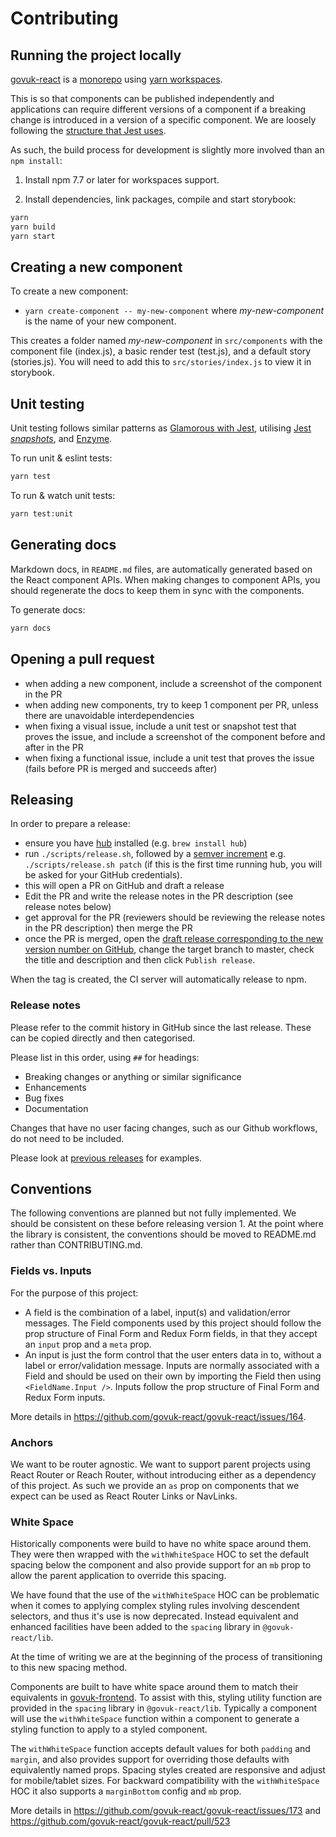 # Contributing

## Running the project locally

[govuk-react](https://github.com/govuk-react/govuk-react) is a [monorepo](https://github.com/babel/babel/blob/master/doc/design/monorepo.md) using [yarn workspaces](https://docs.npmjs.com/cli/v7/using-npm/workspaces/).

This is so that components can be published independently and applications can require different versions of a component if a breaking change is introduced in a version of a specific component. We are loosely following the [structure that Jest uses](https://github.com/facebook/jest).

As such, the build process for development is slightly more involved than an `npm install`:

1. Install npm 7.7 or later for workspaces support.

2. Install dependencies, link packages, compile and start storybook:

```sh
yarn
yarn build
yarn start
```

## Creating a new component

To create a new component:
- `yarn create-component -- my-new-component` where _my-new-component_ is the name of your new component.

This creates a folder named _my-new-component_ in `src/components` with the component file (index.js), a basic render test (test.js), and a default story (stories.js). You will need to add this to `src/stories/index.js` to view it in storybook.


## Unit testing

Unit testing follows similar patterns as [Glamorous with Jest](https://github.com/paypal/glamorous/tree/master/examples/with-jest), utilising [Jest _snapshots_](https://facebook.github.io/jest/docs/en/snapshot-testing.html), and [Enzyme](https://github.com/airbnb/enzyme).

To run unit & eslint tests:

```sh
yarn test
```

To run & watch unit tests:

```sh
yarn test:unit
```

## Generating docs

Markdown docs, in `README.md` files, are automatically generated based on the React component APIs. When making changes to component APIs, you should regenerate the docs to keep them in sync with the components.

To generate docs:

```sh
yarn docs
```

## Opening a pull request

- when adding a new component, include a screenshot of the component in the PR
- when adding new components, try to keep 1 component per PR, unless there are unavoidable interdependencies
- when fixing a visual issue, include a unit test or snapshot test that proves the issue, and include a screenshot of the component before and after in the PR
- when fixing a functional issue, include a unit test that proves the issue (fails before PR is merged and succeeds after)

## Releasing

In order to prepare a release:

- ensure you have [hub](https://hub.github.com) installed (e.g. `brew install hub`)
- run `./scripts/release.sh`, followed by a [semver increment](https://github.com/npm/node-semver#functions) e.g. `./scripts/release.sh patch` (if this is the first time running hub, you will be asked for your GitHub credentials).
- this will open a PR on GitHub and draft a release
- Edit the PR and write the release notes in the PR description (see release notes below)
- get approval for the PR (reviewers should be reviewing the release notes in the PR description) then merge the PR
- once the PR is merged, open the [draft release corresponding to the new version number on GitHub](https://github.com/govuk-react/govuk-react/releases), change the target branch to master, check the title and description and then click `Publish release`.

When the tag is created, the CI server will automatically release to npm.

### Release notes

Please refer to the commit history in GitHub since the last release. These can be copied directly and then categorised.

Please list in this order, using `##` for headings:

- Breaking changes or anything or similar significance
- Enhancements
- Bug fixes
- Documentation

Changes that have no user facing changes, such as our Github workflows, do not need to be included.

Please look at [previous releases](https://github.com/govuk-react/govuk-react/releases) for examples.

## Conventions

The following conventions are planned but not fully implemented. We should be consistent on these before releasing version 1. At the point where the library is consistent, the conventions should be moved to README.md rather than CONTRIBUTING.md.

### Fields vs. Inputs

For the purpose of this project:

- A field is the combination of a label, input(s) and validation/error messages. The Field components used by this project should follow the prop structure of Final Form and Redux Form fields, in that they accept an `input` prop and a `meta` prop.
- An input is just the form control that the user enters data in to, without a label or error/validation message. Inputs are normally associated with a Field and should be used on their own by importing the Field then using `<FieldName.Input />`. Inputs follow the prop structure of Final Form and Redux Form inputs.

More details in https://github.com/govuk-react/govuk-react/issues/164.

### Anchors

We want to be router agnostic. We want to support parent projects using React Router or Reach Router, without introducing either as a dependency of this project. As such we provide an `as` prop on components that we expect can be used as React Router Links or NavLinks.

### White Space

Historically components were build to have no white space around them. They were then wrapped with the `withWhiteSpace` HOC to set the default spacing below the component and also provide support for an `mb` prop to allow the parent application to override this spacing.

We have found that the use of the `withWhiteSpace` HOC can be problematic when it comes to applying complex styling rules involving descendent selectors, and thus it's use is now deprecated. Instead equivalent and enhanced facilities have been added to the `spacing` library in `@govuk-react/lib`.

At the time of writing we are at the beginning of the process of transitioning to this new spacing method.

Components are built to have white space around them to match their equivalents in [govuk-frontend](https://github.com/alphagov/govuk-frontend). To assist with this, styling utility function are provided in the `spacing` library in `@govuk-react/lib`. Typically a component will use the `withWhiteSpace` function within a component to generate a styling function to apply to a styled component.

The `withWhiteSpace` function accepts default values for both `padding` and `margin`, and also provides support for overriding those defaults with equivalently named props. Spacing styles created are responsive and adjust for mobile/tablet sizes. For backward compatibility with the `withWhiteSpace` HOC it also supports a `marginBottom` config and `mb` prop.

More details in https://github.com/govuk-react/govuk-react/issues/173
and https://github.com/govuk-react/govuk-react/pull/523
